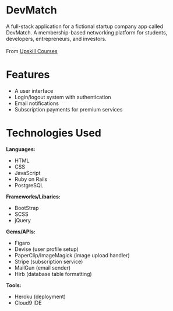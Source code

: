 <h1>DevMatch</h1>
<p>A full-stack application for a fictional startup company app called DevMatch. A membership-based networking platform for students, developers, entrepreneurs, and investors.
<br /><br />
From <a href="//upskillcourses.com">Upskill Courses</a>

<h1>Features</h1>
<ul>
  <li>A user interface</li>
  <li>Login/logout system with authentication</li>
  <li>Email notifications</li>
  <li>Subscription payments for premium services</li>
</ul>
<h1>Technologies Used</h1>

<strong>Languages:</strong><br />
<ul>
  <li>HTML</li>
  <li>CSS</li>
  <li>JavaScript</li>
  <li>Ruby on Rails</li>
  <li>PostgreSQL</li>
</ul>

<strong>Frameworks/Libaries:</strong><br />
<ul>
  <li>BootStrap</li>
  <li>SCSS</li>
  <li>jQuery</li>
</ul>

<strong>Gems/APIs:</strong><br />
<ul>
  <li>Figaro</li>
  <li>Devise (user profile setup)</li>
  <li>PaperClip/ImageMagick (image upload handler)</li>
  <li>Stripe (subscription service)</li>
  <li>MailGun (email sender)</li>
  <li>Hirb (database table formatting)</li>
</ul>

<strong>Tools:</strong><br />
<ul>
  <li>Heroku (deployment)</li>
  <li>Cloud9 IDE</li>
</ul>
